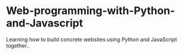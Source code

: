 # Web-programming-with-Python-and-Javascript
Learning how to build concrete websites using Python and JavaScript together..

